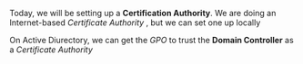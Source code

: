 




Today, we will be setting up a **Certification Authority**. We are doing an Internet-based *Certificate Authority* , but we can set one up locally



On Active Diurectory, we can get the *GPO* to trust the **Domain Controller** as a *Certificate Authority*




